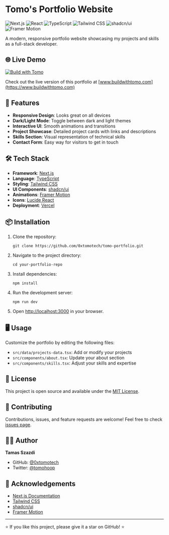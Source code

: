 # Tomo's Portfolio Website

![Next.js](https://img.shields.io/badge/Next.js-13-black)
![React](https://img.shields.io/badge/React-18-blue)
![TypeScript](https://img.shields.io/badge/TypeScript-4.9-blue)
![Tailwind CSS](https://img.shields.io/badge/Tailwind%20CSS-3.3-38B2AC)
![shadcn/ui](https://img.shields.io/badge/shadcn%2Fui-Components-green)
![Framer Motion](https://img.shields.io/badge/Framer%20Motion-Animations-ff69b4)

A modern, responsive portfolio website showcasing my projects and skills as a full-stack developer.

## 🌐 Live Demo

[![Build with Tomo](https://img.shields.io/badge/Build%20with-Tomo-FF6B6B?style=for-the-badge&logo=react&logoColor=white)](https://www.buildwithtomo.com)

Check out the live version of this portfolio at [www.buildwithtomo.com](https://www.buildwithtomo.com)

## 🚀 Features

- **Responsive Design**: Looks great on all devices
- **Dark/Light Mode**: Toggle between dark and light themes
- **Interactive UI**: Smooth animations and transitions
- **Project Showcase**: Detailed project cards with links and descriptions
- **Skills Section**: Visual representation of technical skills
- **Contact Form**: Easy way for visitors to get in touch

## 🛠️ Tech Stack

- **Framework**: [Next.js](https://nextjs.org/)
- **Language**: [TypeScript](https://www.typescriptlang.org/)
- **Styling**: [Tailwind CSS](https://tailwindcss.com/)
- **UI Components**: [shadcn/ui](https://ui.shadcn.com/)
- **Animations**: [Framer Motion](https://www.framer.com/motion/)
- **Icons**: [Lucide React](https://lucide.dev/)
- **Deployment**: [Vercel](https://vercel.com/)

## 📦 Installation

1. Clone the repository:

   ```
   git clone https://github.com/0xtomotech/tomo-portfolio.git
   ```

2. Navigate to the project directory:

   ```
   cd your-portfolio-repo
   ```

3. Install dependencies:

   ```
   npm install
   ```

4. Run the development server:

   ```
   npm run dev
   ```

5. Open [http://localhost:3000](http://localhost:3000) in your browser.

## 🖥️ Usage

Customize the portfolio by editing the following files:

- `src/data/projects-data.tsx`: Add or modify your projects
- `src/components/about.tsx`: Update your about section
- `src/components/skills.tsx`: Adjust your skills and expertise

## 📄 License

This project is open source and available under the [MIT License](LICENSE).

## 🤝 Contributing

Contributions, issues, and feature requests are welcome! Feel free to check [issues page](https://github.com/your-username/your-portfolio-repo/issues).

## 👨‍💻 Author

**Tamas Szazdi**

- GitHub: [@0xtomotech](https://github.com/0xtomotech)
- Twitter: [@tomohoop](https://twitter.com/tomohoop)

## 🙏 Acknowledgements

- [Next.js Documentation](https://nextjs.org/docs)
- [Tailwind CSS](https://tailwindcss.com/)
- [shadcn/ui](https://ui.shadcn.com/)
- [Framer Motion](https://www.framer.com/motion/)

---

⭐️ If you like this project, please give it a star on GitHub! ⭐️
